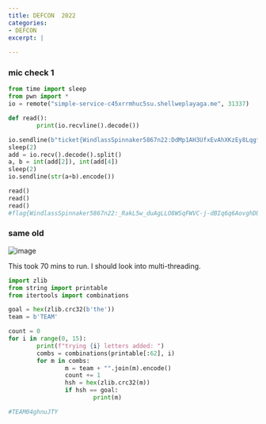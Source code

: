 ```yaml
---
title: DEFCON  2022
categories:
- DEFCON
excerpt: |
  
---
```


### mic check 1

```python
from time import sleep
from pwn import *
io = remote("simple-service-c45xrrmhuc5su.shellweplayaga.me", 31337)

def read():
        print(io.recvline().decode())

io.sendline(b"ticket{WindlassSpinnaker5867n22:DdMp1AH3UfxEvAhXKzEy8LqgfSgB0qOt4ipVouufuOsu-NvU}")
sleep(2)
add = io.recv().decode().split()
a, b = int(add[2]), int(add[4])
sleep(2)
io.sendline(str(a+b).encode())

read()
read()
read()
#flag{WindlassSpinnaker5867n22:_RakL5w_duAgLLO8WSqFWVC-j-dBIq6q6AovghDUL-GWiVKv7t7ity8e-QYZKGiQQ0Tl4vjeBfD07SfZOSwirg}
```

### same old

![image](https://github.com/Connor-McCartney/CTF-files/blob/main/DEFCON-2022/Screenshots/Same%20Old?raw=true)

This took 70 mins to run. I should look into multi-threading.

```python
import zlib
from string import printable
from itertools import combinations

goal = hex(zlib.crc32(b'the'))
team = b'TEAM'

count = 0
for i in range(0, 15):
        print(f"trying {i} letters added: ")
        combs = combinations(printable[:62], i)
        for m in combs:
                m = team + "".join(m).encode()
                count += 1
                hsh = hex(zlib.crc32(m))
                if hsh == goal:
                        print(m)

#TEAM04ghnuJTY
```
